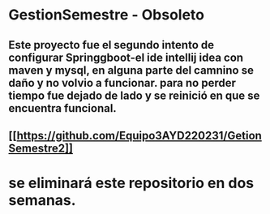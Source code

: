 # GestionSemestre - Obsoleto

## Este proyecto fue el segundo intento de configurar Springgboot-el ide intellij idea con maven y mysql, en alguna parte del camnino se daño y no volvio a funcionar. para no perder tiempo fue dejado de lado y se reinició en que se encuentra funcional.


## [[https://github.com/Equipo3AYD220231/GetionSemestre2]]

# se eliminará este repositorio en dos semanas.



